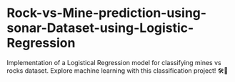 # Rock-vs-Mine-prediction-using-sonar-Dataset-using-Logistic-Regression
Implementation of a Logistical Regression model for classifying mines vs rocks dataset. Explore machine learning with this classification project! 🛠️🤖 
